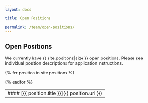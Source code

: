 ```yaml
---
layout: docs

title: Open Positions

permalink: /team/open-positions/
---
```

## Open Positions

<p class="usa-font-lead">We currently have {{ site.positions|size }} open positions. Please see individual position descriptions for application instructions.</p>

<table class="positions">

{% for position in site.positions %}
<tr>
<td markdown="1">
#### [{{ position.title }}]({{ position.url }})
</td>
</tr>
{% endfor %}

</table>
